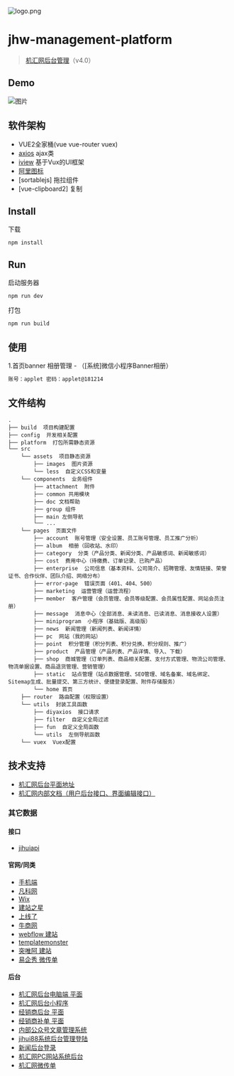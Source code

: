 ![logo.png](http://img.jihui88.com/upload/w/w5/www2/picture/2017/07/05/54b68a5c-fdd2-4842-9e1e-b88d1c403f28.png)

# jhw-management-platform
> [机汇网后台管理](http://www.jihui88.com/member_new/index.html#/)（v4.0）

## Demo
![图片](https://pro.modao.cc/uploads3/images/1966/19661206/artboard_1527473050.png)

## 软件架构
- VUE2全家桶(vue vue-router vuex)
- [axios](https://github.com/axios/axios) ajax类
- [iview](http://v1.iviewui.com/docs/guide/install) 基于Vux的UI框架
- [阿里图标](http://iconfont.cn/)
- [sortablejs] 拖拉组件
- [vue-clipboard2] 复制

## Install

下载

```shell
npm install
```

## Run

启动服务器

```shell
npm run dev
```

打包

```shell
npm run build
```

## 使用

1.首页banner 相册管理 - （[系统]微信小程序Banner相册）

```html
账号：applet 密码：applet@181214
```

## 文件结构
```shell
.
├── build  项目构建配置
├── config  开发相关配置
├── platform  打包所需静态资源
└── src
    └── assets  项目静态资源
        ├── images  图片资源
        └── less  自定义CSS和变量
    └── components  业务组件
        ├── attachment  附件
        ├── common 共用模块
        ├── doc 文档帮助
        ├── group 组件
        ├── main 左侧导航
        └── ...
    └── pages  页面文件
        ├── account  账号管理（安全设置、员工账号管理、员工推广分析）
        ├── album  相册（回收站、水印）
        ├── category  分类（产品分类、新闻分类、产品敏感词、新闻敏感词）
        ├── cost  费用中心（待缴费、订单记录、已购产品）
        ├── enterprise  公司信息（基本资料、公司简介、招聘管理、友情链接、荣誉证书、合作伙伴、团队介绍、网络分布）
        ├── error-page  错误页面（401、404、500）
        ├── marketing  运营管理（运营流程）
        ├── member  客户管理（会员管理、会员等级配置、会员属性配置、网站会员注册）
        ├── message  消息中心（全部消息、未读消息、已读消息、消息接收人设置）
        ├── miniprogram  小程序（基础版、高级版）
        ├── news  新闻管理（新闻列表、新闻详情）
        ├── pc  网站（我的网站）
        ├── point  积分管理（积分列表、积分兑换、积分规则、推广）
        ├── product  产品管理（产品列表、产品详情、导入、下载）
        ├── shop  商城管理（订单列表、商品相关配置、支付方式管理、物流公司管理、物流单据设置、商品退货管理、营销管理）
        ├── static  站点管理（站点数据管理、SEO管理、域名备案、域名绑定、Sitemap生成、批量提交、第三方统计、便捷登录配置、附件存储服务）
        └── home 首页
    ├── router  路由配置（权限设置）
    └── utils  封装工具函数
        ├── diyaxios  接口请求
        ├── filter  自定义全局过滤
        ├── fun  自定义全局函数
        └── utils  左侧导航函数
    └── vuex  Vuex配置
```


## 技术支持
- [机汇网后台平面地址](https://pro.modao.cc/app/5c5bQDgEFovlgX6fdP4W77J2upRmHzb#screen=s4b3e7bdfa2152531100800)
- [机汇网内部文档（用户后台接口、界面编辑接口）](https://jihui88.oschina.io/jhw-api/?file=home-%E9%A6%96%E9%A1%B5)

### 其它数据

#### 接口
- [jihuiapi](http://api.jihui88.net/jihuiapi/)

#### 官网/同类
- [手机端](http://m.jihui88.com/)
- [凡科网](https://www.fkw.com/)
- [Wix](https://zh.wix.com/website/templates)
- [建站之星](https://www.sitestar.cn/website/combination_templates.aspx)
- [上线了](https://www.sxl.cn/)
- [牛商网](https://www.nsw88.com/)
- [webflow 建站](https://webflow.com/)
- [templatemonster](https://www.templatemonster.com/)
- [突唯阿 建站](http://tuweia.cn/)
- [易企秀 微传单](https://store.eqxiu.com/index/)

#### 后台
- [机汇网后台电脑端 平面](https://pro.modao.cc/app/tCqdvvXsSPIu6LbOjkeyrXJrPL6LdvV#screen=s9ee2bdf724153965675800)
- [机汇网后台小程序](https://pro.modao.cc/app/N7eQz2ifFwfM0Jsy8zjMcJXdZIUnl7R#screen=sc40e5241d7152663162700)
- [经销商后台 平面](https://pro.modao.cc/app/b3Vtu4k8TMQFBimdto15jpLCT6LK84o#screen=s9f2a2e5aee153992602900)
- [经销商补单 平面](https://pro.modao.cc/app/54f9539e5c84161e102a3ab4c372f3f87c81632c#screen=s678db4b85b152421587700)
- [内部公众号文章管理系统](http://wca.jihui88.com/home/index.html#/)
- [jihui88系统后台管理登陆](http://www.jihui88.com/admin/login.jsp)
- [新闻后台登录](http://www.jihui88.com/news/admin/login)
- [机汇网PC网站系统后台](http://pc.jihui88.com/pc/admin.html)
- [机汇网微传单](http://wcd.jihui88.com/leaflet/index.html)




